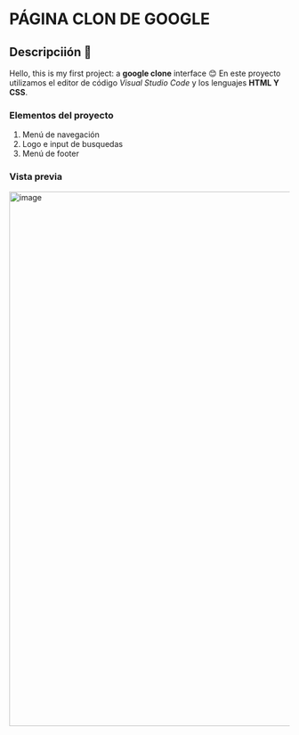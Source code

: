 # PÁGINA CLON DE GOOGLE
## Descripciión 👀
Hello, this is my first project: a **google clone** interface 😊
En este proyecto utilizamos el editor de código *Visual Studio Code* y los lenguajes **HTML Y CSS**.

### Elementos del proyecto
<ol>
  <li> Menú de navegación</li>
  <li>Logo e input de busquedas</li>
  <li>Menú de footer</li>
</ol>

### Vista previa
<img width="960" alt="image" src="https://github.com/Heidi-Arlet/google-clone2/assets/151811153/1c399175-726d-4e03-a7a0-3d334f95c780">
